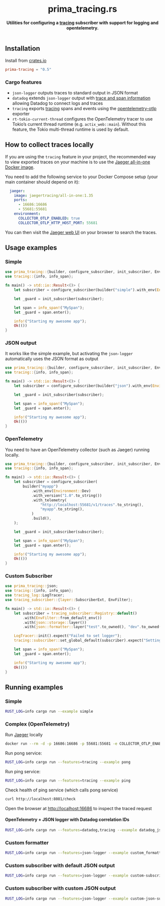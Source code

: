 <h1 align="center">prima_tracing.rs</h1>
<div align="center">
 <strong>
  Utilities for configuring a <a href="https://github.com/tokio-rs/tracing">tracing</a> subscriber with support for logging and opentelemetry.
 </strong>
</div>

<br />

## Installation

Install from [crates.io](https://crates.io/crates/prima-tracing)

```toml
prima-tracing = "0.5"
```

### Cargo features

- `json-logger` outputs traces to standard output in JSON format
- `datadog` extends `json-logger` output
  with [trace and span information](https://docs.datadoghq.com/tracing/connect_logs_and_traces/opentelemetry/) allowing
  Datadog to connect logs and traces
- `tracing` exports [tracing](https://lib.rs/crates/tracing) spans and events using the [opentelemetry-otlp](https://crates.io/crates/opentelemetry-otlp) exporter
- `rt-tokio-current-thread` configures the OpenTelemetry tracer to use Tokio’s current thread runtime
  (e.g. `actix_web::main`). Without this feature, the Tokio multi-thread runtime is used by default.

## How to collect traces locally

If you are using the `tracing` feature in your project, the recommended way to view exported traces on your machine is to use the [Jaeger all-in-one Docker image](https://hub.docker.com/r/jaegertracing/opentelemetry-all-in-one/).

You need to add the following service to your Docker Compose setup (your main container should depend on it):
```yaml
  jaeger:
    image: jaegertracing/all-in-one:1.35
    ports:
      - 16686:16686
      - 55681:55681
    environment:
      COLLECTOR_OTLP_ENABLED: true
      COLLECTOR_OTLP_HTTP_HOST_PORT: 55681
```
You can then visit the [Jaeger web UI](http://localhost:16686/search) on your browser to search the traces.

## Usage examples

### Simple

```rust
use prima_tracing::{builder, configure_subscriber, init_subscriber, Environment};
use tracing::{info, info_span};

fn main() -> std::io::Result<()> {
    let subscriber = configure_subscriber(builder("simple").with_env(Environment::Dev).build());

    let _guard = init_subscriber(subscriber);

    let span = info_span!("MySpan");
    let _guard = span.enter();

    info!("Starting my awesome app");
    Ok(())
}
```

### JSON output

It works like the simple example, but activating the `json-logger` automatically uses the JSON format as output

```rust
use prima_tracing::{builder, configure_subscriber, init_subscriber, Environment};
use tracing::{info, info_span};

fn main() -> std::io::Result<()> {
    let subscriber = configure_subscriber(builder("json").with_env(Environment::Dev).build());

    let _guard = init_subscriber(subscriber);

    let span = info_span!("MySpan");
    let _guard = span.enter();

    info!("Starting my awesome app");
    Ok(())
}

```

### OpenTelemetry

You need to have an OpenTelemetry collector (such as Jaeger) running locally.

```rust
use prima_tracing::{builder, configure_subscriber, init_subscriber, Environment};
use tracing::{info, info_span};

fn main() -> std::io::Result<()> {
    let subscriber = configure_subscriber(
        builder("myapp")
            .with_env(Environment::Dev)
            .with_version("1.0".to_string())
            .with_telemetry(
                "http://localhost:55681/v1/traces".to_string(),
                "myapp".to_string(),
            )
            .build(),
    );

    let _guard = init_subscriber(subscriber);

    let span = info_span!("MySpan");
    let _guard = span.enter();

    info!("Starting my awesome app");
    Ok(())
}

```

### Custom Subscriber

```rust
use prima_tracing::json;
use tracing::{info, info_span};
use tracing_log::LogTracer;
use tracing_subscriber::{layer::SubscriberExt, EnvFilter};

fn main() -> std::io::Result<()> {
    let subscriber = tracing_subscriber::Registry::default()
        .with(EnvFilter::from_default_env())
        .with(json::storage::layer())
        .with(json::formatter::layer("test".to_owned(), "dev".to_owned()));

    LogTracer::init().expect("Failed to set logger");
    tracing::subscriber::set_global_default(subscriber).expect("Setting default subscriber failed");

    let span = info_span!("MySpan");
    let _guard = span.enter();

    info!("Starting my awesome app");
    Ok(())
}
```

## Running examples

### Simple

```sh
RUST_LOG=info cargo run --example simple
```

### Complex (OpenTelemetry)

Run [Jaeger](https://www.jaegertracing.io) locally

```sh
docker run --rm -d -p 16686:16686 -p 55681:55681 -e COLLECTOR_OTLP_ENABLED=true -e COLLECTOR_OTLP_HTTP_HOST_PORT=55681 jaegertracing/all-in-one:1.35
```

Run pong service:

```sh
RUST_LOG=info cargo run --features=tracing --example pong
```

Run ping service:

```sh
RUST_LOG=info cargo run --features=tracing --example ping
```

Check health of ping service (which calls pong service)

```sh
curl http://localhost:8081/check
```

Open the browser at <http://localhost:16686> to inspect the traced request

#### OpenTelemetry + JSON logger with Datadog correlation IDs

```sh
RUST_LOG=info cargo run --features=datadog,tracing --example datadog_json_logger
```

### Custom formatter

```sh
RUST_LOG=info cargo run --features=json-logger --example custom_formatter
```

### Custom subscriber with default JSON output

```sh
RUST_LOG=info cargo run --features=json-logger --example custom-subscriber
```

### Custom subscriber with custom JSON output

```sh
RUST_LOG=info cargo run --features=json-logger --example custom-json-subscriber
```
